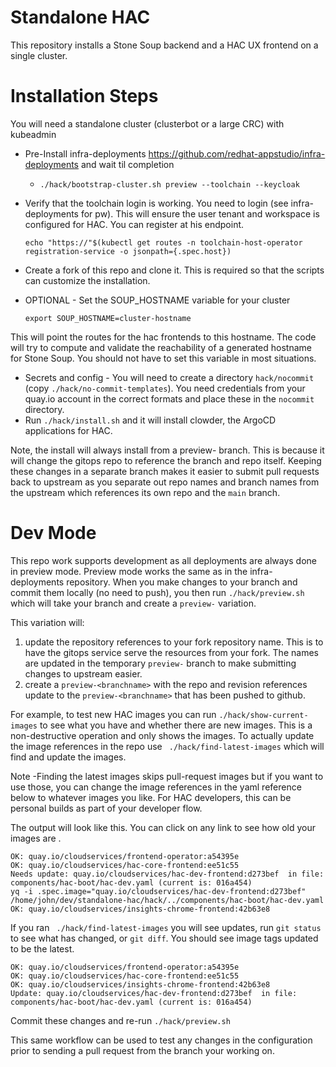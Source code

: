 # Standalone HAC

This repository installs a Stone Soup backend and a HAC UX frontend on a single cluster.

# Installation Steps

You will need a standalone cluster (clusterbot or a large CRC) with kubeadmin


* Pre-Install infra-deployments https://github.com/redhat-appstudio/infra-deployments and wait til completion
  * `./hack/bootstrap-cluster.sh preview --toolchain --keycloak`
* Verify that the toolchain login is working. You need to login (see infra-deployments for pw). This will ensure the user tenant and workspace is configured for HAC. You can register at his endpoint. 

    `echo "https://"$(kubectl get routes -n toolchain-host-operator registration-service -o jsonpath={.spec.host})`

* Create a fork of this repo and clone it. This is required so that the scripts can customize the installation.
* OPTIONAL - Set the SOUP_HOSTNAME variable for your cluster

   `export SOUP_HOSTNAME=cluster-hostname` 

This will point the routes for the hac frontends to this hostname.
The code will try to compute and validate the reachability of a generated hostname for Stone Soup. You should not have to set this variable in most situations.

* Secrets and config - You will need to create a directory `hack/nocommit`  (copy `./hack/no-commit-templates`).
You need credentials from your quay.io account in the correct formats and place these in the `nocommit` directory.
* Run `./hack/install.sh` and it will install clowder, the ArgoCD applications for HAC.

Note, the install will always install from a preview- branch.
This is because it will change the gitops repo to reference the branch and repo itself.
Keeping these changes in a separate branch makes it easier to submit pull requests back to upstream as you separate out repo names and branch names from the upstream which references its own repo and the `main` branch.



# Dev Mode

This repo work supports development as all deployments are always done in preview mode.
Preview mode works the same as in the infra-deployments repository. When you make changes to your branch and commit them locally (no need to push), you then run `./hack/preview.sh` which will take your branch and create a `preview-` variation. 

This variation will:
 1. update the repository references to your fork repository name. This is to have the gitops service serve the resources from your fork. The names are updated in the temporary `preview-` branch to make submitting changes to upstream easier.
 2. create a `preview-<branchname>` with the repo and revision references update to the `preview-<branchname>` that has been pushed to github.  

For example, to test new HAC images you can run `./hack/show-current-images` to see what you have and whether there are new images. This is a non-destructive operation and only shows the images.  To actually update the image references in the repo use ` ./hack/find-latest-images` which will find and update the images.

Note -Finding the latest images skips pull-request images but if you want to use those, you can change the image references in the yaml reference below to whatever images you like. For HAC developers, this can be personal builds as part of your developer flow. 

The output will look like this. You can click on any link to see how old your images are . 
```
OK: quay.io/cloudservices/frontend-operator:a54395e
OK: quay.io/cloudservices/hac-core-frontend:ee51c55
Needs update: quay.io/cloudservices/hac-dev-frontend:d273bef  in file: components/hac-boot/hac-dev.yaml (current is: 016a454)
yq -i .spec.image="quay.io/cloudservices/hac-dev-frontend:d273bef" /home/john/dev/standalone-hac/hack/../components/hac-boot/hac-dev.yaml
OK: quay.io/cloudservices/insights-chrome-frontend:42b63e8
```

If you ran   ` ./hack/find-latest-images` you will see updates, run `git status` to see what has changed, or `git diff`. You should see image tags updated to be the latest. 

```
OK: quay.io/cloudservices/frontend-operator:a54395e
OK: quay.io/cloudservices/hac-core-frontend:ee51c55
OK: quay.io/cloudservices/insights-chrome-frontend:42b63e8
Update: quay.io/cloudservices/hac-dev-frontend:d273bef  in file: components/hac-boot/hac-dev.yaml (current is: 016a454)
```

Commit these changes and re-run `./hack/preview.sh`

This same workflow can be used to test any changes in the configuration prior to sending a pull request from the branch your working on. 



 
